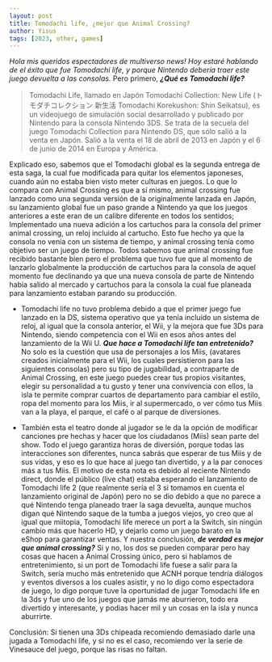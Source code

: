 ```yaml
---
layout: post
title: Tomodachi life, ¿mejor que Animal Crossing?
author: Yisus
tags: [2023, other, games]
---
```


_Hola mis queridos espectadores de multiverso news! Hoy estaré hablando de el éxito que fue Tomodachi life, y porque Nintendo debería traer este juego devuelta a las consolas._ Pero primero, _**¿Qué es Tomodachi life?**_
    
> Tomodachi Life, llamado en Japón Tomodachi Collection: New Life (トモダチコレクション 新生活 Tomodachi Korekushon: Shin Seikatsu), es un videojuego de simulación social desarrollado y publicado por Nintendo para la consola Nintendo 3DS. Se trata de la secuela del juego Tomodachi Collection para Nintendo DS, que sólo salió a la venta en Japón. Salió a la venta el 18 de abril de 2013 en Japón y el 6 de junio de 2014 en Europa y América.
    
Explicado eso, sabemos que el Tomodachi global es la segunda entrega de esta saga, la cual fue modificada para quitar los elementos japoneses, cuando aún no estaba bien visto meter culturas en juegos. Lo que lo compara con Animal Crossing es que a sí mismo, animal crossing fue lanzado como una segunda versión de la originalmente lanzada en Japón, su lanzamiento global fue un paso grande a Nintendo ya que los juegos anteriores a este eran de un calibre diferente en todos los sentidos; Implementado una nueva adición a los cartuchos para la consola del primer animal crossing, un reloj incluido al cartucho. Esto fue hecho ya que la consola no venía con un sistema de tiempo, y animal crossing tenía como objetivo ser un juego de tiempo. Todos sabemos que animal crossing fue recibido bastante bien pero el problema que tuvo fue que al momento de lanzarlo globalmente la producción de cartuchos para la consola de aquel momento fue declinando ya que una nueva consola de parte de Nintendo habia salido al mercado y cartuchos para la consola la cual fue planeada para lanzamiento estaban parando su producción. 
    
-  Tomodachi life no tuvo problema debido a que el primer juego fue lanzado en la DS, sistema operativo que ya tenía incluido un sistema de reloj, al igual que la consola anterior, el Wii, y la mejora que fue 3Ds para Nintendo, siendo competencia con el Wii en esos años antes del lanzamiento de la Wii U. _**Que hace a Tomodachi life tan entretenido?**_ No solo es la cuestión que usa de personajes a los Miis, (avatares creados inicialmente para el Wii, los cuales persistieron para las siguientes consolas) pero su tipo de jugabilidad, a contraparte de Animal Crossing, en este juego puedes crear tus propios visitantes, elegir su personalidad a tu gusto y tener una convivencia con ellos, la isla te permite comprar cuartos de departamento para cambiar el estilo, ropa del momento para los Miis, ir al supermercado, o ver cómo tus Miis van a la playa, el parque, el café o al parque de diversiones.
    
- También esta el teatro donde al jugador se le da la opción de modificar canciones pre hechas y hacer que los ciudadanos (Miis) sean parte del show. Todo el juego garantiza horas de diversión, porque todas las interacciones son diferentes, nunca sabrás que esperar de tus Miis y de sus vidas, y eso es lo que hace al juego tan divertido, y a la par conoces más a tus Miis. El motivo de esta nota es debido al reciente Nintendo direct, donde el público (live chat) estaba esperando el lanzamiento de Tomodachi life 2 (que realmente sería el 3 si tomamos en cuenta el lanzamiento original de Japón) pero no se dio debido a que no parece a qué Nintendo tenga planeado traer la saga devuelta, aunque muchos digan qué Nintendo saque de la tumba a juegos viejos, yo creo que al igual que miitopia, Tomodachi life merece un port a la Switch, sin ningún cambio más que hacerlo HD, y dejarlo como un juego barato en la eShop para garantizar ventas. Y nuestra conclusión, _**de verdad es mejor que animal crossing?**_ Si y no, los dos se pueden comparar pero hay cosas que hacen a Animal Crossing único, pero si hablamos de entretenimiento, si un port de Tomodachi life fuese a salir para la Switch, sería mucho más entretenido que ACNH porque tendría diálogos y eventos diversos a los cuales asistir, y no lo digo como espectadora de juego, lo digo porque tuve la oportunidad de jugar Tomodachi life en la 3ds y fue uno de los juegos que jamás me aburrieron, todo era divertido y interesante, y podias hacer mil y un cosas en la isla y nunca aburrirte. 

Conclusión: Si tienen una 3Ds chipeada recomiendo demasiado darle una jugada a Tomodachi life, y si no es el caso, recomiendo ver la serie de Vinesauce del juego, porque las risas no faltan.
